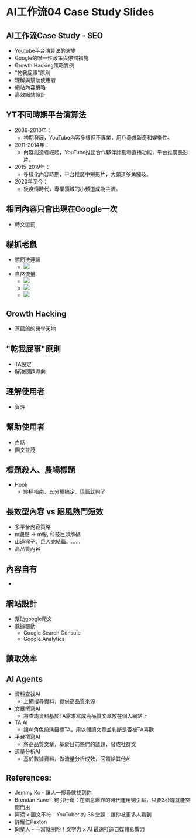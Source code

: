 # AI工作流04 Case Study Slides

<div class="slide">

## AI工作流Case Study - SEO 
* Youtube平台演算法的演變
* Google的唯一性政策與懲罰措施
* Growth Hacking策略實例
* "乾我屁事"原則
* 理解與幫助使用者
* 網站內容策略
* 高效網站設計

</div>


<div class="slide">

## YT不同時期平台演算法

* 2006-2010年：
  * 初期發展，YouTube內容多樣但不專業，用戶尋求新奇和娛樂性。
* 2011-2014年：
  * 內容創造者崛起，YouTube推出合作夥伴計劃和直播功能，平台推廣長影片。
* 2015-2019年：
  * 多樣化內容時期，平台推廣中短影片，大頻道多角觸及。
* 2020年至今：
  * 後疫情時代，專業領域的小頻道成為主流。

</div>


<div class="slide">

## 相同內容只會出現在Google一次
* 轉文懲罰

## 貓抓老鼠
* 懲罰洗連結
  * ![](./04/在路上.webp)
* 自然流量
  * ![](./04/柯文哲%20(0).webp)
  * ![](./04/柯文哲%20(1).webp)
  * ![](./04/柯文哲%20(2).webp)

</div>


<div class="slide">

## Growth Hacking
* 蒼藍鴿的醫學天地

</div>

<div class="slide">

## "乾我屁事"原則
* TA設定
* 解決問題導向

</div>

<div class="slide">

## 理解使用者
* 負評

</div>

<div class="slide">

## 幫助使用者
* 白話
* 圖文並茂


</div>

<div class="slide">

## 標題殺人、農場標題
* Hook
  * 終極指南、五分種搞定、這篇就夠了

</div>



<div class="slide">

## 長效型內容 vs 跟風熱門短效
* 多平台內容策略
* m觀點 -> m報, 科技巨頭解碼
* 山道猴子、巨人完結篇、......
* 高品質內容

</div>


<div class="slide">

## 內容自有
* 

</div>

<div class="slide">

## 網站設計
* 幫助google爬文
* 數據驅動
  * Google Search Console
  * Google Analytics

## 讀取效率

</div>

<div class="slide">

## AI Agents
* 資料查找AI
  * 上網搜尋資料，提供高品質來源
* 文章撰寫AI
  * 將查詢資料基於TA需求寫成高品質文章放在個人網站上
* TA AI
  * 讓AI角色扮演目標TA，用以閱讀文章並判斷是否被TA喜歡 
* 平台撰寫AI
  * 將高品質文章，基於目前熱們的議題，發成社群文
* 流量分析AI
  * 基於數據資料，做流量分析成效，回饋給其他AI

</div>


<div class="slide">

## References:
* Jemmy Ko - 讓人一搜尋就找到你
* Brendan Kane - 鉤引行銷：在訊息爆炸的時代運用鉤引點，只要3秒鐘就能突圍而出
* 阿滴 x 圖文不符 - YouTuber 的 36 堂課：讓你被更多人看到
* 許耀仁Paxton 
* 冏星人 - 一寫就圈粉！文字力 x AI 最速打造自媒體影響力

</div>
